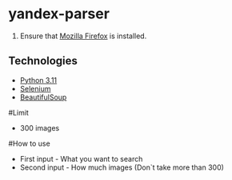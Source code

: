 # yandex-parser
 
1. Ensure that [Mozilla Firefox](https://www.mozilla.org) is installed.

## Technologies
- [Python 3.11](https://www.python.org)
- [Selenium](https://www.selenium.dev)
- [BeautifulSoup](https://www.crummy.com/software/BeautifulSoup/bs4/doc.ru/)

#Limit

- 300 images

#How to use

- First input - What you want to search
- Second input - How much images (Don`t take more than 300)